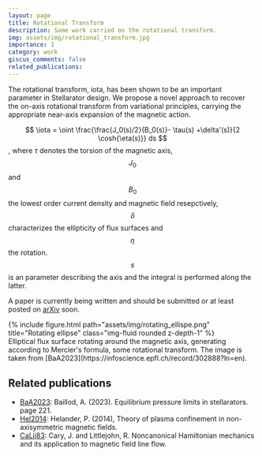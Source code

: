 ```yaml
---
layout: page
title: Rotational Transform 
description: Some work carried on the rotational transform.
img: assets/img/rotational_transform.jpg
importance: 1
category: work
giscus_comments: false
related_publications: 
---
```



The rotational transform, iota, has been shown to be an important parameter in Stellarator design. We propose a novel approach to recover the on-axis rotational transform from variational principles, carrying the appropriate near-axis expansion of the magnetic action. 

$$ \iota =  \oint \frac{\frac{J_0(s)/2}{B_0(s)}- \tau(s) +\delta'(s)}{2 \cosh{\eta(s)}} ds $$, 
where $\tau$ denotes the torsion of the magnetic axis, $$J_0$$ and $$B_0$$ the lowest order current density and magnetic field resepctively, $$\delta$$ characterizes the ellipticity of flux surfaces and $$\eta$$  the rotation. $$s$$ is an parameter describing the axis and the integral is performed along the latter. 


A paper is currently being written and should be submitted or at least posted on [arXiv](https://arxiv.org) soon. 

<div class="row">
    <div class="col-sm mt-3 mt-md-0">
        {% include figure.html path="assets/img/rotating_ellispe.png" title="Rotating ellipse" class="img-fluid rounded z-depth-1" %}
    </div>
</div>
<div class="caption">
    Elliptical flux surface rotating around the magnetic axis, generating according to Mercier's formula, some rotational transform. The image is taken from [BaA2023](https://infoscience.epfl.ch/record/302888?ln=en).
</div>


## Related publications 
- [BaA2023](https://infoscience.epfl.ch/record/302888?ln=en): Baillod, A. (2023). Equilibrium pressure limits in stellarators. page 221. 
- [Hel2014](https://iopscience.iop.org/article/10.1088/0034-4885/77/8/087001/meta): Helander, P. (2014), Theory of plasma confinement in non-axisymmetric magnetic fields.
- [CaLij83](https://www.sciencedirect.com/science/article/abs/pii/0003491683903135): Cary, J. and Littlejohn, R. Noncanonical Hamiltonian mechanics and its application to magnetic field line flow.